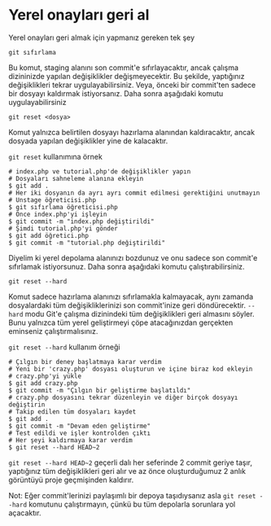 # Yerel onayları geri al

Yerel onayları geri almak için yapmanız gereken tek şey
```
git sıfırlama
```

Bu komut, staging alanını son commit'e sıfırlayacaktır, ancak çalışma dizininizde yapılan değişiklikler değişmeyecektir. Bu şekilde, yaptığınız değişiklikleri tekrar uygulayabilirsiniz.
Veya, önceki bir commit'ten sadece bir dosyayı kaldırmak istiyorsanız. Daha sonra aşağıdaki komutu uygulayabilirsiniz

```
git reset <dosya>
```
Komut yalnızca belirtilen dosyayı hazırlama alanından kaldıracaktır, ancak dosyada yapılan değişiklikler yine de kalacaktır.

```git reset``` kullanımına örnek
```
# index.php ve tutorial.php'de değişiklikler yapın
# Dosyaları sahneleme alanına ekleyin
$ git add .
# Her iki dosyanın da ayrı ayrı commit edilmesi gerektiğini unutmayın
# Unstage öğreticisi.php
$ git sıfırlama öğreticisi.php
# Önce index.php'yi işleyin
$ git commit -m "index.php değiştirildi"
# Şimdi tutorial.php'yi gönder
$ git add öğretici.php
$ git commit -m "tutorial.php değiştirildi"
```

Diyelim ki yerel depolama alanınızı bozdunuz ve onu sadece son commit'e sıfırlamak istiyorsunuz.
Daha sonra aşağıdaki komutu çalıştırabilirsiniz.
```
git reset --hard
```

Komut sadece hazırlama alanınızı sıfırlamakla kalmayacak, aynı zamanda dosyalardaki tüm değişikliklerinizi son commit'inize geri döndürecektir.
``--hard`` modu Git'e çalışma dizinindeki tüm değişiklikleri geri almasını söyler.
Bunu yalnızca tüm yerel geliştirmeyi çöpe atacağınızdan gerçekten eminseniz çalıştırmalısınız.

```git reset --hard``` kullanım örneği
```
# Çılgın bir deney başlatmaya karar verdim
# Yeni bir 'crazy.php' dosyası oluşturun ve içine biraz kod ekleyin
# crazy.php'yi yükle
$ git add crazy.php
$ git commit -m "Çılgın bir geliştirme başlatıldı"
# crazy.php dosyasını tekrar düzenleyin ve diğer birçok dosyayı değiştirin
# Takip edilen tüm dosyaları kaydet
$ git add .
$ git commit -m "Devam eden geliştirme"
# Test edildi ve işler kontrolden çıktı
# Her şeyi kaldırmaya karar verdim
$ git reset --hard HEAD~2
```

```git reset --hard HEAD~2``` geçerli dalı her seferinde 2 commit geriye taşır, yaptığınız tüm değişiklikleri geri alır ve az önce oluşturduğumuz 2 anlık görüntüyü proje geçmişinden kaldırır.

Not: Eğer commit'lerinizi paylaşımlı bir depoya taşıdıysanız asla ``git reset --hard`` komutunu çalıştırmayın, çünkü bu tüm depolarla sorunlara yol açacaktır.

